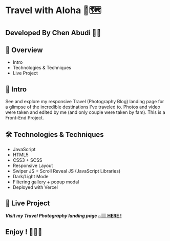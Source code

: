 # Travel with Aloha 🌺🗺️

## **Developed By Chen Abudi** 👩‍💻‍

## 📢 Overview

- Intro
- Technologies & Techniques
- Live Project

## 🔎 Intro

See and explore my responsive Travel (Photography Blog) landing page for a glimpse of the incredible destinations I've traveled to.
Photos and video were taken and edited by me (and only couple were taken by fam). This is a Front-End Project.

## 🛠️ Technologies & Techniques

- JavaScript
- HTML5
- CSS3 + SCSS
- Responsive Layout
- Swiper JS + Scroll Reveal JS (JavaScript Libraries)
- Dark/Light Mode
- Filtering gallery + popup modal
- Deployed with Vercel

## 💎 Live Project

**_Visit my Travel Photography landing page_** [&#128073;&#127997; **HERE !**](https://travel-with-aloha.vercel.app/)

## **Enjoy ! 🌺👋🏽**

